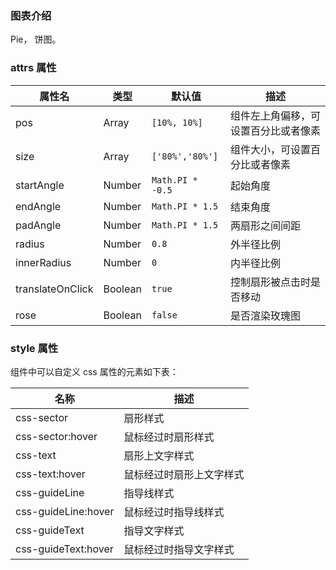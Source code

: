 ### 图表介绍

Pie， 饼图。

### attrs 属性

| 属性名           | 类型    | 默认值           | 描述                                 |
| ---------------- | ------- | ---------------- | ------------------------------------ |
| pos              | Array   | `[10%, 10%]`     | 组件左上角偏移，可设置百分比或者像素 |
| size             | Array   | `['80%','80%']`  | 组件大小，可设置百分比或者像素       |
| startAngle       | Number  | `Math.PI * -0.5` | 起始角度                             |
| endAngle         | Number  | `Math.PI * 1.5`  | 结束角度                             |
| padAngle         | Number  | `Math.PI * 1.5`  | 两扇形之间间距                       |
| radius           | Number  | `0.8`            | 外半径比例                           |
| innerRadius      | Number  | `0`              | 内半径比例                           |
| translateOnClick | Boolean | `true`           | 控制扇形被点击时是否移动             |
| rose             | Boolean | `false`          | 是否渲染玫瑰图                       |

### style 属性

组件中可以自定义 css 属性的元素如下表：

| 名称                | 描述                     |
| ------------------- | ------------------------ |
| css-sector          | 扇形样式                 |
| css-sector:hover    | 鼠标经过时扇形样式       |
| css-text            | 扇形上文字样式           |
| css-text:hover      | 鼠标经过时扇形上文字样式 |
| css-guideLine       | 指导线样式               |
| css-guideLine:hover | 鼠标经过时指导线样式     |
| css-guideText       | 指导文字样式             |
| css-guideText:hover | 鼠标经过时指导文字样式   |
